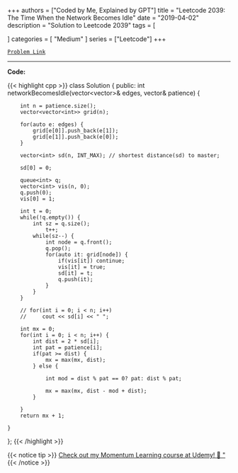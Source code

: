 
+++
authors = ["Coded by Me, Explained by GPT"]
title = "Leetcode 2039: The Time When the Network Becomes Idle"
date = "2019-04-02"
description = "Solution to Leetcode 2039"
tags = [
    
]
categories = [
    "Medium"
]
series = ["Leetcode"]
+++



[`Problem Link`](https://leetcode.com/problems/the-time-when-the-network-becomes-idle/description/)

---

**Code:**

{{< highlight cpp >}}
class Solution {
public:
    int networkBecomesIdle(vector<vector<int>>& edges, vector<int>& patience) {

        int n = patience.size();        
        vector<vector<int>> grid(n);
        
        for(auto e: edges) {
            grid[e[0]].push_back(e[1]);
            grid[e[1]].push_back(e[0]);
        }
        
        vector<int> sd(n, INT_MAX); // shortest distance(sd) to master;
        
        sd[0] = 0;
        
        queue<int> q;
        vector<int> vis(n, 0);
        q.push(0);
        vis[0] = 1;
        
        int t = 0;
        while(!q.empty()) {
            int sz = q.size();
                t++;            
            while(sz--) {
                int node = q.front();
                q.pop();
                for(auto it: grid[node]) {
                    if(vis[it]) continue;
                    vis[it] = true;
                    sd[it] = t;
                    q.push(it);
                }
            }
        }
        
        // for(int i = 0; i < n; i++)
        //     cout << sd[i] << " ";
        
        int mx = 0;
        for(int i = 0; i < n; i++) {
            int dist = 2 * sd[i];
            int pat = patience[i];
            if(pat >= dist) {
                mx = max(mx, dist);
            } else {
                
                int mod = dist % pat == 0? pat: dist % pat;
                
                mx = max(mx, dist - mod + dist);
            }
            
        }
        return mx + 1;
        
    }
};
{{< /highlight >}}



{{< notice tip >}}
[Check out my Momentum Learning course at Udemy! 🚀 "](https://www.udemy.com/course/blind-75-the-data-structures-and-algorithms-essentials/)
{{< /notice >}}

